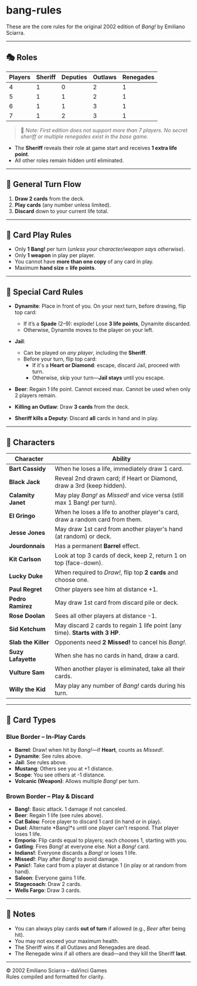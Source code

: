# bang-rules
These are the core rules for the original 2002 edition of *Bang!* by Emiliano Sciarra.

---

## 🎭 Roles

| Players | Sheriff | Deputies | Outlaws | Renegades |
|---------|---------|----------|---------|-----------|
| 4       | 1       | 0        | 2       | 1         |
| 5       | 1       | 1        | 2       | 1         |
| 6       | 1       | 1        | 3       | 1         |
| 7       | 1       | 2        | 3       | 1         |

> 🛑 *Note: First edition does not support more than 7 players. No secret sheriff or multiple renegades exist in the base game.*

- The **Sheriff** reveals their role at game start and receives **1 extra life point**.
- All other roles remain hidden until eliminated.

---

## 🔁 General Turn Flow

1. **Draw 2 cards** from the deck.
2. **Play cards** (any number unless limited).
3. **Discard** down to your current life total.

---

## 🔫 Card Play Rules

- Only **1 Bang!** per turn (*unless your character/weapon says otherwise*).
- Only **1 weapon** in play per player.
- You cannot have **more than one copy** of any card in play.
- Maximum **hand size = life points**.

---

## 🧨 Special Card Rules

- **Dynamite**: Place in front of you. On your next turn, before drawing, flip top card:
  - If it’s a **Spade** (2–9): explode! Lose **3 life points**, Dynamite discarded.
  - Otherwise, Dynamite moves to the player on your left.

- **Jail**:
  - Can be played on *any player*, including the **Sheriff**.
  - Before your turn, flip top card:
    - If it's a **Heart or Diamond**: escape, discard Jail, proceed with turn.
    - Otherwise, skip your turn—**Jail stays** until you escape.

- **Beer**: Regain 1 life point. Cannot exceed max. Cannot be used when only 2 players remain.

- **Killing an Outlaw**: Draw **3 cards** from the deck.
- **Sheriff kills a Deputy**: Discard **all** cards in hand and in play.

---

## 👤 Characters

| Character        | Ability                                                                 |
|------------------|-------------------------------------------------------------------------|
| **Bart Cassidy** | When he loses a life, immediately draw 1 card.                         |
| **Black Jack**   | Reveal 2nd drawn card; if Heart or Diamond, draw a 3rd (keep hidden).  |
| **Calamity Janet** | May play *Bang!* as *Missed!* and vice versa (still max 1 Bang! per turn). |
| **El Gringo**    | When he loses a life to another player's card, draw a random card from them. |
| **Jesse Jones**  | May draw 1st card from another player's hand (at random) or deck.      |
| **Jourdonnais**  | Has a permanent **Barrel** effect.                                     |
| **Kit Carlson**  | Look at top 3 cards of deck, keep 2, return 1 on top (face-down).      |
| **Lucky Duke**   | When required to *Draw!*, flip top **2 cards** and choose one.         |
| **Paul Regret**  | Other players see him at distance +1.                                  |
| **Pedro Ramirez**| May draw 1st card from discard pile or deck.                           |
| **Rose Doolan**  | Sees all other players at distance -1.                                 |
| **Sid Ketchum**  | May discard 2 cards to regain 1 life point (any time). **Starts with 3 HP**. |
| **Slab the Killer** | Opponents need **2 Missed!** to cancel his *Bang!*.                 |
| **Suzy Lafayette** | When she has no cards in hand, draw a card.                          |
| **Vulture Sam**  | When another player is eliminated, take all their cards.               |
| **Willy the Kid**| May play any number of *Bang!* cards during his turn.                  |

---

## 🎴 Card Types

### Blue Border – In-Play Cards

- **Barrel**: Draw! when hit by *Bang!*—if **Heart**, counts as *Missed!*.
- **Dynamite**: See rules above.
- **Jail**: See rules above.
- **Mustang**: Others see you at +1 distance.
- **Scope**: You see others at -1 distance.
- **Volcanic (Weapon)**: Allows multiple *Bang!* per turn.

### Brown Border – Play & Discard

- **Bang!**: Basic attack. 1 damage if not canceled.
- **Beer**: Regain 1 life (see rules above).
- **Cat Balou**: Force player to discard 1 card (in hand or in play).
- **Duel**: Alternate *Bang!*s until one player can't respond. That player loses 1 life.
- **Emporio**: Flip cards equal to players; each chooses 1, starting with you.
- **Gatling**: Fires *Bang!* at everyone else. Not a *Bang!* card.
- **Indians!**: Everyone discards a *Bang!* or loses 1 life.
- **Missed!**: Play after *Bang!* to avoid damage.
- **Panic!**: Take card from a player at distance 1 (in play or at random from hand).
- **Saloon**: Everyone gains 1 life.
- **Stagecoach**: Draw 2 cards.
- **Wells Fargo**: Draw 3 cards.

---

## 📝 Notes

- You can always play cards **out of turn** if allowed (e.g., *Beer* after being hit).
- You may not exceed your maximum health.
- The Sheriff wins if all Outlaws and Renegades are dead.
- The Renegade wins if all others are dead—and they kill the Sheriff **last**.

---

© 2002 Emiliano Sciarra – daVinci Games  
Rules compiled and formatted for clarity.
